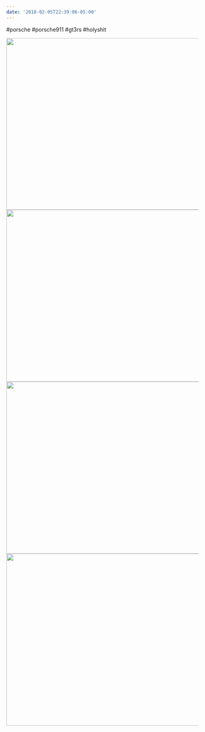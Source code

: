 ```yaml
---
date: '2018-02-05T22:39:06-05:00'
---
```

#porsche #porsche911 #gt3rs #holyshit

<img src="/posts/uploads/2018/70b43224c0.jpg" width="600" height="449" /><img src="/posts/uploads/2018/bc25e11f34.jpg" width="600" height="450" /><img src="/posts/uploads/2018/480b229a77.jpg" width="600" height="450" /><img src="/posts/uploads/2018/1822512d3f.jpg" width="600" height="450" />
